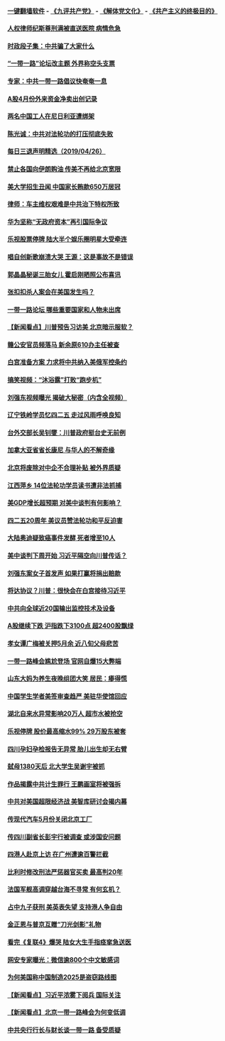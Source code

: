 #### [一键翻墙软件](https://github.com/gfw-breaker/nogfw/blob/master/README.md?t=04270937) -  [《九评共产党》](https://github.com/gfw-breaker/9ping.md?t=04270937) - [《解体党文化》](https://github.com/gfw-breaker/jtdwh.md?t=04270937) - [《共产主义的终极目的》](https://github.com/gfw-breaker/gczydzjmd.md?t=04270937)

#### [人权律师纪斯尊刑满被直送医院 病情危急](../pages/nsc413/n11214655.md?t=04270937) 


#### [时政段子集：中共骗了大家什么](../pages/nsc413/n11216754.md?t=04270937) 

#### [“一带一路”论坛改主题 外界称空头支票](../pages/nsc413/n11214281.md?t=04270937) 

#### [专家：中共一带一路倡议快奄奄一息](../pages/nsc413/n11217162.md?t=04270937) 

#### [A股4月份外来资金净卖出创记录](../pages/nsc413/n11216865.md?t=04270937) 

#### [两名中国工人在尼日利亚遭绑架](../pages/nsc413/n11217100.md?t=04270937) 

#### [陈光诚：中共对法轮功的打压彻底失败](../pages/nsc413/n11216954.md?t=04270937) 

#### [每日三退声明精选（2019/04/26）](../pages/nsc413/n11217045.md?t=04270937) 

#### [禁止各国向伊朗购油 传美不再给北京宽限](../pages/nsc413/n11216469.md?t=04270937) 

#### [美大学招生丑闻 中国家长贿款650万居冠](../pages/nsc413/n11216712.md?t=04270937) 

#### [律师：车主维权艰难是中共治下特权所致](../pages/nsc413/n11216598.md?t=04270937) 

#### [华为坚称“无政府资本”再引国际争议](../pages/nsc413/n11215890.md?t=04270937) 

#### [乐视股票停牌 陆大半个娱乐圈明星大受牵连](../pages/nsc413/n11215874.md?t=04270937) 

#### [唱自创新歌崩溃大哭 王源：这是事故不是错误](../pages/nsc413/n11216519.md?t=04270937) 

#### [郭晶晶秘诞三胎女儿 霍启刚晒照公布喜讯](../pages/nsc413/n11216272.md?t=04270937) 

#### [张扣扣杀人案会在美国发生吗？](../pages/nsc413/n11216384.md?t=04270937) 

#### [一带一路论坛 哪些重要国家和人物未出席](../pages/nsc413/n11216453.md?t=04270937) 

#### [【新闻看点】川普预告习访美 北京暗示服软？](../pages/nsc413/n11215717.md?t=04270937) 

#### [赣公安官员频落马 新余原610办主任被查](../pages/nsc413/n11216514.md?t=04270937) 

#### [白宫准备方案 力求将中共纳入美俄军控条约](../pages/nsc413/n11216480.md?t=04270937) 

#### [搞笑视频：“沐浴露”打败“跑步机”](../pages/nsc413/n11216525.md?t=04270937) 

#### [刘强东视频曝光 揭破大秘密（内含全视频）](../pages/nsc413/n11214117.md?t=04270937) 

#### [辽宁铁岭学员忆四二五 走过风雨呼唤良知](../pages/nsc413/n11216317.md?t=04270937) 

#### [台外交部长吴钊燮：川普政府挺台史无前例](../pages/nsc413/n11215401.md?t=04270937) 

#### [加拿大亚省省长康尼 与华人的不解奇缘](../pages/nsc413/n11199582.md?t=04270937) 

#### [北京将废除对中企不合理补贴 被外界质疑](../pages/nsc413/n11216224.md?t=04270937) 

#### [江西萍乡 14位法轮功学员读书遭非法抓捕](../pages/nsc413/n11216048.md?t=04270937) 

#### [美GDP增长超预期 对美中谈判有何影响？](../pages/nsc413/n11216206.md?t=04270937) 

#### [四二五20周年 美议员赞法轮功和平反迫害](../pages/nsc413/n11216116.md?t=04270937) 

#### [大陆奥迪疑致癌事件发酵 死者增至10人](../pages/nsc413/n11215696.md?t=04270937) 

#### [美中谈判下周开始 习近平隔空向川普传话？](../pages/nsc413/n11215892.md?t=04270937) 

#### [刘强东案女子首发声 如果打赢将捐出赔款](../pages/nsc413/n11215798.md?t=04270937) 


#### [将达协议？川普：很快会在白宫接待习近平](../pages/nsc413/n11213904.md?t=04270937) 

#### [中共向全球近20国输出监控技术及设备](../pages/nsc413/n11213920.md?t=04270937) 

#### [A股继续下跌 沪指跌下3100点 超2400股飘绿](../pages/nsc413/n11215052.md?t=04270937) 

#### [孝女谭广梅被关押5月余 近八旬父母悲苦](../pages/nsc413/n11213432.md?t=04270937) 

#### [一带一路峰会尴尬登场 官网自爆15大弊端](../pages/nsc413/n11214027.md?t=04270937) 

#### [山东大妈为养生夜晚组团大笑 居民：瘆得慌](../pages/nsc413/n11215227.md?t=04270937) 

#### [中国学生学者美签审查趋严 美驻华使馆回应](../pages/nsc413/n11213824.md?t=04270937) 

#### [湖北自来水异常影响20万人 超市水被抢空](../pages/nsc413/n11214599.md?t=04270937) 

#### [乐视停牌 股价最高缩水99% 29万股东被套](../pages/nsc413/n11214845.md?t=04270937) 

#### [四川孕妇孕检报告无异常 胎儿出生却无右臂](../pages/nsc413/n11215081.md?t=04270937) 

#### [弑母1380天后 北大学生吴谢宇被抓](../pages/nsc413/n11214496.md?t=04270937) 

#### [作品揭露中共计生罪行 王鹏画室将被强拆](../pages/nsc413/n11213972.md?t=04270937) 

#### [中共对美国超限经济战 美智库研讨会揭内幕](../pages/nsc413/n11213513.md?t=04270937) 

#### [传现代汽车5月份关闭北京工厂](../pages/nsc413/n11214068.md?t=04270937) 

#### [传四川副省长彭宇行被调查 或涉国安问题](../pages/nsc413/n11214300.md?t=04270937) 

#### [四港人赴京上访 在广州遭逾百警拦截](../pages/nsc413/n11214190.md?t=04270937) 

#### [比利时修改刑法严惩器官买卖 最高判20年](../pages/nsc413/n11214014.md?t=04270937) 

#### [法国军舰高调穿越台海不寻常 有何玄机？](../pages/nsc413/n11212958.md?t=04270937) 

#### [占中九子获刑 美英表失望 支持港人争自由](../pages/nsc413/n11214008.md?t=04270937) 

#### [金正恩与普京互赠“刀光剑影”礼物](../pages/nsc413/n11213919.md?t=04270937) 

#### [看完《复联4》爆哭 陆女大生手指痉挛急送医](../pages/nsc413/n11213118.md?t=04270937) 

#### [网安专家曝光：微信逾800个中文敏感词](../pages/nsc413/n11213817.md?t=04270937) 

#### [为何美国称中国制造2025是盗窃路线图](../pages/nsc413/n11213477.md?t=04270937) 

#### [【新闻看点】习近平浓雾下阅兵 国际关注](../pages/nsc413/n11213488.md?t=04270937) 

#### [【新闻看点】北京一带一路峰会为何变低调](../pages/nsc413/n11213195.md?t=04270937) 

#### [中共央行行长与财长谈一带一路 备受质疑](../pages/nsc413/n11213261.md?t=04270937) 


